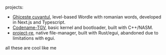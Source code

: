 projects: 
* [Ghiceste cuvantul](https://github.com/bl4ze4447/ghiceste_cuvantul), level-based Wordle with romanian words, developed in Next.js and Typescript.
* [Codename-TGV](https://github.com/bl4ze4447/Codename-TGV), basic kernel and bootloader, built with C++/NASM.
* [project-re](https://github.com/bl4ze4447/project-re), native file-manager, built with Rust/egui, abandoned due to limitations with egui.

all these are cool like me 